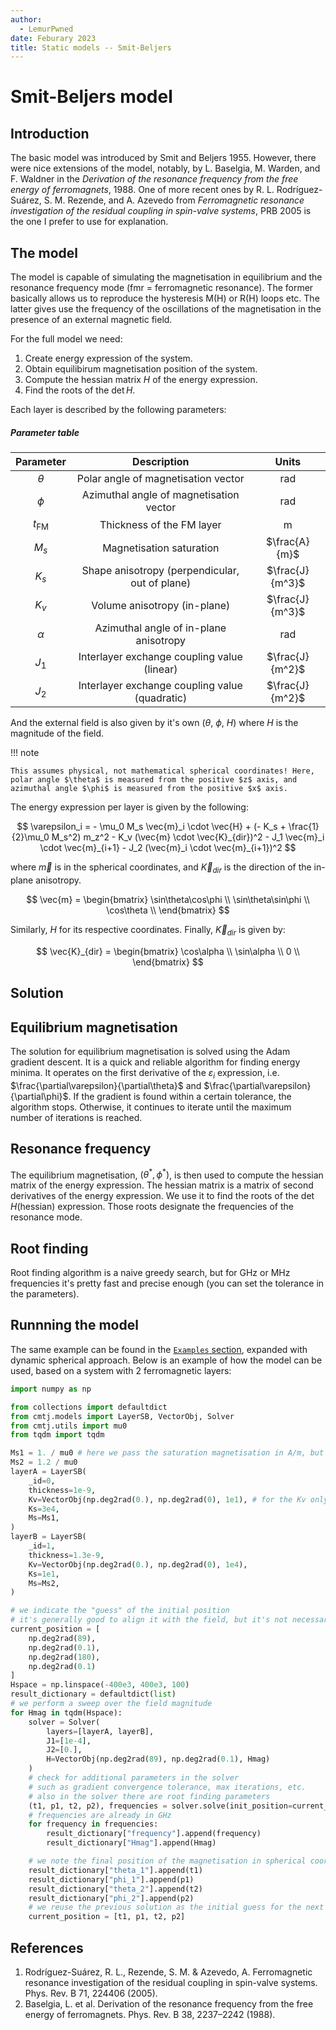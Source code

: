 ```yaml
---
author:
  - LemurPwned
date: Feburary 2023
title: Static models -- Smit-Beljers
---
```


# Smit-Beljers model

## Introduction

The basic model was introduced by Smit and Beljers 1955. However, there were nice extensions of the model, notably, by L. Baselgia, M. Warden, and F. Waldner in the _Derivation of the resonance frequency from the free energy of ferromagnets_, 1988. One of more recent ones by R. L. Rodríguez-Suárez, S. M. Rezende, and A. Azevedo from _Ferromagnetic resonance investigation of the residual coupling in spin-valve systems_, PRB 2005 is the one I prefer to use for explanation.

## The model

The model is capable of simulating the magnetisation in equilibrium and the resonance frequency mode (fmr = ferromagnetic resonance). The former basically allows us to reproduce the hysteresis M(H) or R(H) loops etc. The latter gives use the frequency of the oscillations of the magnetisation in the presence of an external magnetic field.

For the full model we need:

1. Create energy expression of the system.
2. Obtain equilibirum magnetisation position of the system.
3. Compute the hessian matrix $H$ of the energy expression.
4. Find the roots of the $\det H$.

Each layer is described by the following parameters:

##### Parameter table

|    Parameter    |                  Description                   |      Units      |
| :-------------: | :--------------------------------------------: | :-------------: |
|    $\theta$     |      Polar angle of magnetisation vector       |       rad       |
|     $\phi$      |    Azimuthal angle of magnetisation vector     |       rad       |
| $t_\textrm{FM}$ |           Thickness of the FM layer            |        m        |
|      $M_s$      |            Magnetisation saturation            |  $\frac{A}{m}$  |
|      $K_s$      | Shape anisotropy (perpendicular, out of plane) | $\frac{J}{m^3}$ |
|      $K_v$      |          Volume anisotropy (in-plane)          | $\frac{J}{m^3}$ |
|    $\alpha$     |     Azimuthal angle of in-plane anisotropy     |       rad       |
|      $J_1$      |  Interlayer exchange coupling value (linear)   | $\frac{J}{m^2}$ |
|      $J_2$      | Interlayer exchange coupling value (quadratic) | $\frac{J}{m^2}$ |

And the external field is also given by it's own ($\theta$, $\phi$, $H$) where $H$ is the magnitude of the field.

!!! note

    This assumes physical, not mathematical spherical coordinates! Here, polar angle $\theta$ is measured from the positive $z$ axis, and azimuthal angle $\phi$ is measured from the positive $x$ axis.

The energy expression per layer is given by the following:

$$
    \varepsilon_i = - \mu_0 M_s \vec{m}_i \cdot \vec{H} +
        (- K_s + \frac{1}{2}\mu_0 M_s^2) m_z^2
        - K_v (\vec{m} \cdot \vec{K}_{dir})^2
        - J_1 \vec{m}_i \cdot \vec{m}_{i+1}
        - J_2 (\vec{m}_i \cdot \vec{m}_{i+1})^2
$$

where $\vec{m}$ is in the spherical coordinates, and $\vec{K}_{dir}$ is the direction of the in-plane anisotropy.

$$
    \vec{m} = \begin{bmatrix}
        \sin\theta\cos\phi \\
        \sin\theta\sin\phi \\
        \cos\theta          \\
    \end{bmatrix}
$$

Similarly, $H$ for its respective coordinates.
Finally, $\vec{K}_{dir}$ is given by:

$$
\vec{K}_{dir} = \begin{bmatrix}
    \cos\alpha \\
    \sin\alpha \\
    0          \\
\end{bmatrix}
$$

## Solution

## Equilibrium magnetisation

The solution for equilibrium magnetisation is solved using the Adam gradient descent. It is a quick and reliable algorithm for finding energy minima. It operates on the first derivative of the $\varepsilon_i$ expression, i.e. $\frac{\partial\varepsilon}{\partial\theta}$ and $\frac{\partial\varepsilon}{\partial\phi}$. If the gradient is found within a certain tolerance, the algorithm stops. Otherwise, it continues to iterate until the maximum number of iterations is reached.

## Resonance frequency

The equilibrium magnetisation, $(\theta^*, \phi^*)$, is then used to compute the hessian matrix of the energy expression. The hessian matrix is a matrix of second derivatives of the energy expression. We use it to find the roots of the $\det H$(hessian) expression. Those roots designate the frequencies of the resonance mode.

## Root finding

Root finding algorithm is a naive greedy search, but for GHz or MHz frequencies it's pretty fast and precise enough (you can set the tolerance in the parameters).

## Runnning the model

The same example can be found in the [`Examples` section](../tutorials/SBModel.ipynb), expanded with dynamic spherical approach.
Below is an example of how the model can be used, based on a system with 2 ferromagnetic layers:

```python
import numpy as np

from collections import defaultdict
from cmtj.models import LayerSB, VectorObj, Solver
from cmtj.utils import mu0
from tqdm import tqdm

Ms1 = 1. / mu0 # here we pass the saturation magnetisation in A/m, but in the dynamic model we use T!
Ms2 = 1.2 / mu0
layerA = LayerSB(
    _id=0,
    thickness=1e-9,
    Kv=VectorObj(np.deg2rad(0.), np.deg2rad(0), 1e1), # for the Kv only phi angle counts !
    Ks=3e4,
    Ms=Ms1,
)
layerB = LayerSB(
    _id=1,
    thickness=1.3e-9,
    Kv=VectorObj(np.deg2rad(0.), np.deg2rad(0), 1e4),
    Ks=1e1,
    Ms=Ms2,
)

# we indicate the "guess" of the initial position
# it's generally good to align it with the field, but it's not necessary
current_position = [
    np.deg2rad(89),
    np.deg2rad(0.1),
    np.deg2rad(180),
    np.deg2rad(0.1)
]
Hspace = np.linspace(-400e3, 400e3, 100)
result_dictionary = defaultdict(list)
# we perform a sweep over the field magnitude
for Hmag in tqdm(Hspace):
    solver = Solver(
        layers=[layerA, layerB],
        J1=[1e-4],
        J2=[0.],
        H=VectorObj(np.deg2rad(89), np.deg2rad(0.1), Hmag)
    )
    # check for additional parameters in the solver
    # such as gradient convergence tolerance, max iterations, etc.
    # also in the solver there are root finding parameters
    (t1, p1, t2, p2), frequencies = solver.solve(init_position=current_position)
    # frequencies are already in GHz
    for frequency in frequencies:
        result_dictionary["frequency"].append(frequency)
        result_dictionary["Hmag"].append(Hmag)

    # we note the final position of the magnetisation in spherical coordinates
    result_dictionary["theta_1"].append(t1)
    result_dictionary["phi_1"].append(p1)
    result_dictionary["theta_2"].append(t2)
    result_dictionary["phi_2"].append(p2)
    # we reuse the previous solution as the initial guess for the next iteration
    current_position = [t1, p1, t2, p2]
```

## References

1. Rodríguez-Suárez, R. L., Rezende, S. M. & Azevedo, A. Ferromagnetic resonance investigation of the residual coupling in spin-valve systems. Phys. Rev. B 71, 224406 (2005).
2. Baselgia, L. et al. Derivation of the resonance frequency from the free energy of ferromagnets. Phys. Rev. B 38, 2237–2242 (1988).
